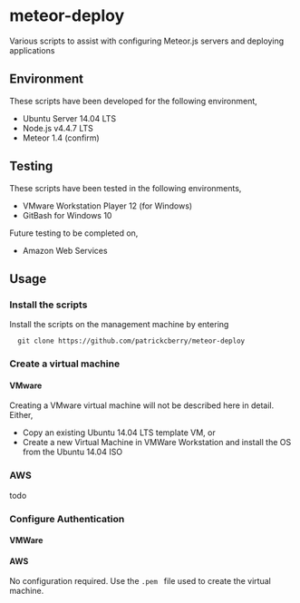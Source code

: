 # meteor-deploy
Various scripts to assist with configuring Meteor.js servers and deploying applications

## Environment

These scripts have been developed for the following environment,
+ Ubuntu Server 14.04 LTS
+ Node.js v4.4.7 LTS
+ Meteor 1.4 (confirm)

## Testing 

These scripts have been tested in the following environments,
+ VMware Workstation Player 12 (for Windows)
+ GitBash for Windows 10

Future testing to be completed on,
+ Amazon Web Services

## Usage

### Install the scripts

Install the scripts on the management machine by entering

```
  git clone https://github.com/patrickcberry/meteor-deploy
```

### Create a virtual machine

#### VMware

Creating a VMware virtual machine will not be described here in detail. Either,
+ Copy an existing Ubuntu 14.04 LTS template VM, or
+ Create a new Virtual Machine in VMWare Workstation and install the OS from the Ubuntu 14.04 ISO

### AWS

todo

### Configure Authentication

#### VMWare

#### AWS

No configuration required. Use the ```.pem ``` file used to create the virtual machine.


